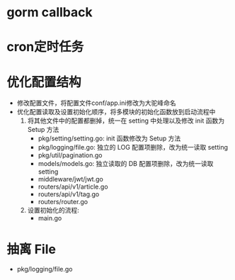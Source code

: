 # gorm callback

# cron定时任务

# 优化配置结构
  + 修改配置文件，将配置文件conf/app.ini修改为大驼峰命名
  + 优化配置读取及设置初始化顺序，将多模块的初始化函数放到启动流程中
    1. 将其他文件中的配置都删掉，统一在 setting 中处理以及修改 init 函数为 Setup 方法
        - pkg/setting/setting.go: init 函数修改为 Setup 方法
        - pkg/logging/file.go: 独立的 LOG 配置项删除，改为统一读取 setting
        - pkg/util/pagination.go
        - models/models.go: 独立读取的 DB 配置项删除，改为统一读取 setting
        - middleware/jwt/jwt.go
        - routers/api/v1/article.go
        - routers/api/v1/tag.go
        - routers/router.go
    2. 设置初始化的流程:
        - main.go

# 抽离 File
  + pkg/logging/file.go